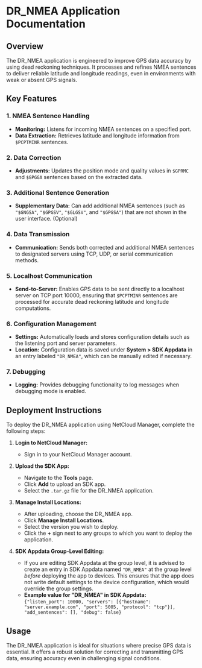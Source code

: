 # DR_NMEA Application Documentation

## Overview
The DR_NMEA application is engineered to improve GPS data accuracy by using dead reckoning techniques. It processes and refines NMEA sentences to deliver reliable latitude and longitude readings, even in environments with weak or absent GPS signals.

## Key Features

### 1. NMEA Sentence Handling
- **Monitoring:** Listens for incoming NMEA sentences on a specified port.
- **Data Extraction:** Retrieves latitude and longitude information from `$PCPTMINR` sentences.

### 2. Data Correction
- **Adjustments:** Updates the position mode and quality values in `$GPRMC` and `$GPGGA` sentences based on the extracted data.

### 3. Additional Sentence Generation
- **Supplementary Data:** Can add additional NMEA sentences (such as `"$GNGSA"`, `"$GPGSV"`, `"$GLGSV"`, and `"$GPGSA"`) that are not shown in the user interface. (Optional)

### 4. Data Transmission
- **Communication:** Sends both corrected and additional NMEA sentences to designated servers using TCP, UDP, or serial communication methods.

### 5. Localhost Communication
- **Send-to-Server:** Enables GPS data to be sent directly to a localhost server on TCP port 10000, ensuring that `$PCPTMINR` sentences are processed for accurate dead reckoning latitude and longitude computations.

### 6. Configuration Management
- **Settings:** Automatically loads and stores configuration details such as the listening port and server parameters.
- **Location:** Configuration data is saved under **System > SDK Appdata** in an entry labeled `"DR_NMEA"`, which can be manually edited if necessary.

### 7. Debugging
- **Logging:** Provides debugging functionality to log messages when debugging mode is enabled.

## Deployment Instructions
To deploy the DR_NMEA application using NetCloud Manager, complete the following steps:

1. **Login to NetCloud Manager:**
   - Sign in to your NetCloud Manager account.

2. **Upload the SDK App:**
   - Navigate to the **Tools** page.
   - Click **Add** to upload an SDK app.
   - Select the `.tar.gz` file for the DR_NMEA application.

3. **Manage Install Locations:**
   - After uploading, choose the DR_NMEA app.
   - Click **Manage Install Locations**.
   - Select the version you wish to deploy.
   - Click the **+** sign next to any groups to which you want to deploy the application.

4. **SDK Appdata Group-Level Editing:**
   - If you are editing SDK Appdata at the group level, it is advised to create an entry in SDK Appdata named `"DR_NMEA"` at the group level *before* deploying the app to devices. This ensures that the app does not write default settings to the device configuration, which would override the group settings.
   - **Example value for "DR_NMEA" in SDK Appdata:**  
     `{"listen_port": 10000, "servers": [{"hostname": "server.example.com", "port": 5005, "protocol": "tcp"}], "add_sentences": [], "debug": false}`

## Usage
The DR_NMEA application is ideal for situations where precise GPS data is essential. It offers a robust solution for correcting and transmitting GPS data, ensuring accuracy even in challenging signal conditions.
